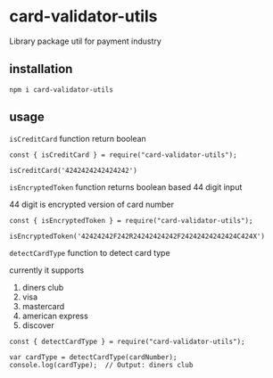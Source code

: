 # card-validator-utils

Library package util for payment industry

## installation

```
npm i card-validator-utils
```

## usage

`isCreditCard` function return boolean

```
const { isCreditCard } = require("card-validator-utils");

isCreditCard('4242424242424242')

```

`isEncryptedToken` function returns boolean based 44 digit input

44 digit is encrypted version of card number

```
const { isEncryptedToken } = require("card-validator-utils");

isEncryptedToken('42424242F242R24242424242F24242424242424C424X')

```

`detectCardType` function to detect card type

currently it supports

1. diners club
2. visa
3. mastercard
4. american express
5. discover

```
const { detectCardType } = require("card-validator-utils");

var cardType = detectCardType(cardNumber);
console.log(cardType);  // Output: diners club

```
